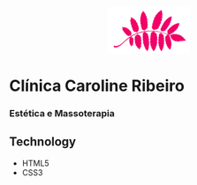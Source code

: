 <p align= "center">
  <img src="./img/logoPrincipal.png" width= "150px">
</p>


# Clínica Caroline Ribeiro
### Estética e Massoterapia 

## Technology  
* HTML5
* CSS3




